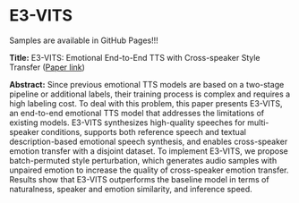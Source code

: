 # E3-VITS

Samples are available in GitHub Pages!!!

**Title:** E3-VITS: Emotional End-to-End TTS with Cross-speaker Style Transfer ([Paper link](https://openreview.net/forum?id=qL47xtuEuv))

**Abstract:** Since previous emotional TTS models are based on a two-stage pipeline or additional labels, their training process is complex and requires a high labeling cost. To deal with this problem, this paper presents E3-VITS, an end-to-end emotional TTS model that addresses the limitations of existing models. E3-VITS synthesizes high-quality speeches for multi-speaker conditions, supports both reference speech and textual description-based emotional speech synthesis, and enables cross-speaker emotion transfer with a disjoint dataset. To implement E3-VITS, we propose batch-permuted style perturbation, which generates audio samples with unpaired emotion to increase the quality of cross-speaker emotion transfer. Results show that E3-VITS outperforms the baseline model in terms of naturalness, speaker and emotion similarity, and inference speed.


